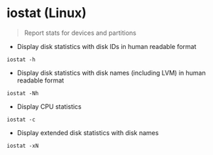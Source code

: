 # iostat (Linux)

> Report stats for devices and partitions

- Display disk statistics with disk IDs in human readable format

`iostat -h`

- Display disk statistics with disk names (including LVM) in human readable format

`iostat -Nh`

- Display CPU statistics

`iostat -c`

- Display extended disk statistics with disk names

`iostat -xN`
